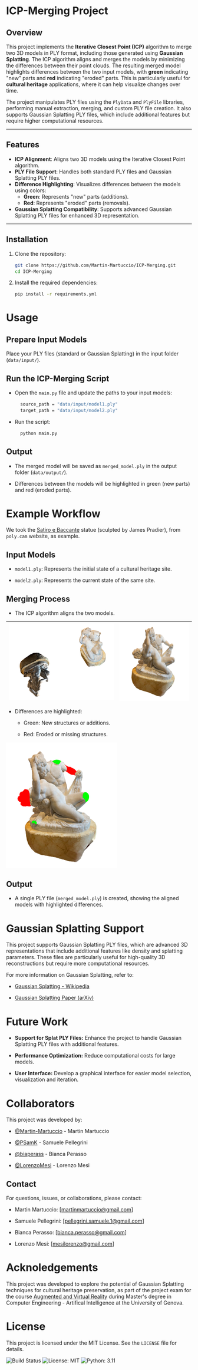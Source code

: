 # ICP-Merging Project

## Overview

This project implements the **Iterative Closest Point (ICP)** algorithm to merge two 3D models in PLY format, including those generated using **Gaussian Splatting**. The ICP algorithm aligns and merges the models by minimizing the differences between their point clouds. The resulting merged model highlights differences between the two input models, with **green** indicating "new" parts and **red** indicating "eroded" parts. This is particularly useful for **cultural heritage** applications, where it can help visualize changes over time.

The project manipulates PLY files using the `PlyData` and `PlyFile` libraries, performing manual extraction, merging, and custom PLY file creation. It also supports Gaussian Splatting PLY files, which include additional features but require higher computational resources.

---

## Features

- **ICP Alignment**: Aligns two 3D models using the Iterative Closest Point algorithm.
- **PLY File Support**: Handles both standard PLY files and Gaussian Splatting PLY files.
- **Difference Highlighting**: Visualizes differences between the models using colors:
  - **Green**: Represents "new" parts (additions).
  - **Red**: Represents "eroded" parts (removals).
- **Gaussian Splatting Compatibility**: Supports advanced Gaussian Splatting PLY files for enhanced 3D representation.

---

## Installation

1. Clone the repository:

    ```sh
    git clone https://github.com/Martin-Martuccio/ICP-Merging.git
    cd ICP-Merging
    ```

2. Install the required dependencies:

    ```sh
    pip install -r requirements.yml
    ```

# Usage

## Prepare Input Models

Place your PLY files (standard or Gaussian Splatting) in the input folder (`data/input/`).

## Run the ICP-Merging Script

- Open the `main.py` file and update the paths to your input models:
  
  ```sh
    source_path = "data/input/model1.ply"
    target_path = "data/input/model2.ply"
  ```
  
- Run the script:
  
  ```sh
    python main.py
  ```

## Output

- The merged model will be saved as `merged_model.ply` in the output folder (`data/output/`).
  
- Differences between the models will be highlighted in green (new parts) and red (eroded parts).
  
# Example Workflow

We took the [Satiro e Baccante](https://poly.cam/capture/5621D36B-36BF-4655-AE5C-B2D68DF0A851?) statue (sculpted by James Pradier), from `poly.cam` website, as example.

## Input Models

- `model1.ply`: Represents the initial state of a cultural heritage site.
  
- `model2.ply`: Represents the current state of the same site.

## Merging Process

- The ICP algorithm aligns the two models.

| <img src="images/ICP_Before.png" alt="Before ICP" width="300"/> | <img src="images/ICP_After.png" alt="After ICP" width="200"/> |
|-------------------------------------------------------------|---------------------------------------------------------------|
  
- Differences are highlighted:
  
  - Green: New structures or additions.

  - Red: Eroded or missing structures.

<img src="images/Example_Broken.png" alt="Satiro e Baccante" width="300"/>

## Output

- A single PLY file (`merged_model.ply`) is created, showing the aligned models with highlighted differences.

# Gaussian Splatting Support

This project supports Gaussian Splatting PLY files, which are advanced 3D representations that include additional features like density and splatting parameters. These files are particularly useful for high-quality 3D reconstructions but require more computational resources.

For more information on Gaussian Splatting, refer to:

- [Gaussian Splatting - Wikipedia](https://en.wikipedia.org/wiki/Gaussian_splatting)
  
- [Gaussian Splatting Paper (arXiv)](https://arxiv.org/abs/2308.04079)
  
# Future Work

- **Support for Splat PLY Files:** Enhance the project to handle Gaussian Splatting PLY files with additional features.
  
- **Performance Optimization:** Reduce computational costs for large models.
  
- **User Interface:** Develop a graphical interface for easier model selection, visualization and iteration.
  
# Collaborators

This project was developed by:

- [@Martin-Martuccio](https://github.com/Martin-Martuccio) - Martin Martuccio
  
- [@PSamK](https://github.com/PSamK) - Samuele Pellegrini
  
- [@biaperass](https://github.com/biaperass) - Bianca Perasso
  
- [@LorenzoMesi](https://github.com/LorenzoMesi) - Lorenzo Mesi
  
## Contact

For questions, issues, or collaborations, please contact:

- Martin Martuccio: [[martinmartuccio@gmail.com](Martin:martinmartuccio@gmail.com)]

- Samuele Pellegrini: [[pellegrini.samuele.1@gmail.com](Samuele:pellegrini.samuele.1@gmail.com)]

- Bianca Perasso: [[bianca.perasso@gmail.com](Bianca:bianca.perasso@gmail.com)]

- Lorenzo Mesi: [[mesilorenzo@gmail.com](Lorenzo:mesilorenzo@gmail.com)]

# Acknoledgements

This project was developed to explore the potential of Gaussian Splatting techniques for cultural heritage preservation, as part of the project exam for the course [Augmented and Virtual Reality](https://corsi.unige.it/off.f/2023/ins/66562) during Master's degree in Computer Engineering - Artifical Intelligence at the University of Genova.

# License

This project is licensed under the MIT License. See the `LICENSE` file for details.

![Build Status](https://img.shields.io/badge/build-passing-brightgreen)
![License: MIT](https://img.shields.io/badge/License-MIT-yellow.svg)
![Python: 3.11](https://img.shields.io/badge/Python-3.11-blue.svg)
